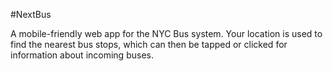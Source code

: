 #NextBus

A mobile-friendly web app for the NYC Bus system.  Your location is used to find the nearest bus stops, which can then be tapped or clicked for information about incoming buses.
